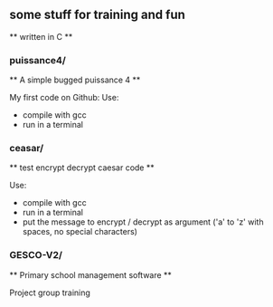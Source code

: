 ## some stuff for training and fun
** written in C **

### puissance4/
** A simple bugged puissance 4 **

My first code on Github:
Use:
- compile with gcc
- run in a terminal


### ceasar/
** test encrypt decrypt caesar code **

Use:
- compile with gcc
- run in a terminal
- put the message to encrypt / decrypt as argument ('a' to 'z' with spaces, no special characters)


### GESCO-V2/
** Primary school management software **

Project group training
